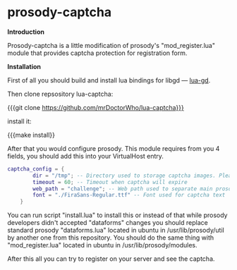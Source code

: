 prosody-captcha
======

**Introduction**

Prosody-captcha is a little modification of prosody's "mod_register.lua" module that provides captcha protection for registration form.

**Installation**

First of all you should build and install lua bindings for libgd — [lua-gd](https://github.com/ittner/lua-gd/).

Then clone repsository lua-captcha:

{{{git clone https://github.com/mrDoctorWho/lua-captcha}}}

install it:

{{{make install}}

After that you would configure prosody. This module requires from you 4 fields, you should add this into your VirtualHost entry.

```lua
captcha_config = {
		dir = "/tmp"; -- Directory used to storage captcha images. Please make sure prosody user allowed to write there.
		timeout = 60; -- Timeout when captcha will expire
		web_path = "challenge"; -- Web path used to separate main prosody site from itself modules.
		font = "./FiraSans-Regular.ttf" -- Font used for captcha text
	}
```

You can run script "install.lua" to install this or instead of that while prosody developers didn't accepted "dataforms" changes you should replace standard prosody "dataforms.lua" located in ubuntu in /usr/lib/prosody/util by another one from this repository. You should do the same thing with "mod_register.lua" located in ubuntu in /usr/lib/prosody/modules.

After this all you can try to register on your server and see the captcha.